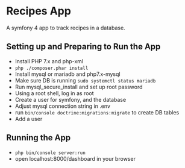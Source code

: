 # Recipes App

A symfony 4 app to track recipes in a database.

## Setting up and Preparing to Run the App

   * Install PHP 7.x and php-xml
   * `php ./composer.phar install`
   * Install mysql or mariadb and php7.x-mysql
   * Make sure DB is running `sudo systemctl status mariadb`
   * Run mysql_secure_install and set up root password
   * Using a root shell, log in as root
   * Create a user for symfony, and the database
   * Adjust mysql connection string in .env
   * run `bin/console doctrine:migrations:migrate` to create DB tables
   * Add a user

## Running the App

   * `php bin/console server:run`
   * open localhost:8000/dashboard in your browser

